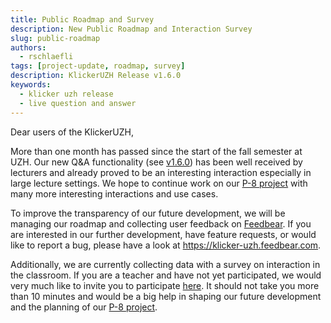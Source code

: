 ```yaml
---
title: Public Roadmap and Survey
description: New Public Roadmap and Interaction Survey
slug: public-roadmap
authors:
  - rschlaefli
tags: [project-update, roadmap, survey]
description: KlickerUZH Release v1.6.0
keywords:
  - klicker uzh release
  - live question and answer
---
```


Dear users of the KlickerUZH,

More than one month has passed since the start of the fall semester at UZH. Our new Q&A functionality (see [v1.6.0](https://klicker-uzh.feedbear.com/updates)) has been well received by lecturers and already proved to be an interesting interaction especially in large lecture settings. We hope to continue work on our [P-8 project](https://www.klicker.uzh.ch/development) with many more interesting interactions and use cases.

To improve the transparency of our future development, we will be managing our roadmap and collecting user feedback on [Feedbear](https://klicker-uzh.feedbear.com). If you are interested in our further development, have feature requests, or would like to report a bug, please have a look at <https://klicker-uzh.feedbear.com>.

Additionally, we are currently collecting data with a survey on interaction in the classroom. If you are a teacher and have not yet participated, we would very much like to invite you to participate [here](https://hi.switchy.io/6IiJ). It should not take you more than 10 minutes and would be a big help in shaping our future development and the planning of our [P-8 project](https://www.klicker.uzh.ch/development).
